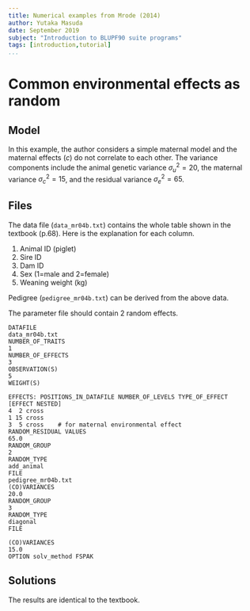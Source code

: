 ```yaml
---
title: Numerical examples from Mrode (2014)
author: Yutaka Masuda
date: September 2019
subject: "Introduction to BLUPF90 suite programs"
tags: [introduction,tutorial]
...
```


Common environmental effects as random
======================================

Model
-----

In this example, the author considers a simple maternal model and the maternal effects ($c$) do not correlate to
each other.
The variance components include the animal genetic variance $\sigma_u^2=20$, the maternal variance $\sigma_c^2=15$, and the residual variance $\sigma_e^2=65$.

Files
-----

The data file (`data_mr04b.txt`) contains the whole table shown in the textbook (p.68).
Here is the explanation for each column.

1. Animal ID (piglet)
2. Sire ID
3. Dam ID
4. Sex (1=male and 2=female)
5. Weaning weight (kg)

Pedigree (`pedigree_mr04b.txt`) can be derived from the above data.

The parameter file should contain 2 random effects.

~~~~~{language=blupf90 caption="param_mr04b.txt"}
DATAFILE
data_mr04b.txt
NUMBER_OF_TRAITS
1
NUMBER_OF_EFFECTS
3
OBSERVATION(S)
5
WEIGHT(S)

EFFECTS: POSITIONS_IN_DATAFILE NUMBER_OF_LEVELS TYPE_OF_EFFECT  [EFFECT NESTED]
4  2 cross
1 15 cross
3  5 cross    # for maternal environmental effect
RANDOM_RESIDUAL VALUES
65.0
RANDOM_GROUP
2
RANDOM_TYPE
add_animal
FILE
pedigree_mr04b.txt
(CO)VARIANCES
20.0
RANDOM_GROUP
3
RANDOM_TYPE
diagonal
FILE

(CO)VARIANCES
15.0
OPTION solv_method FSPAK
~~~~~

Solutions
---------

The results are identical to the textbook.
